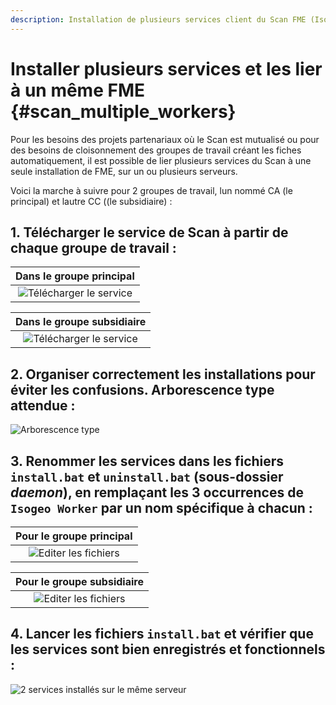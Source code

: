 ```yaml
---
description: Installation de plusieurs services client du Scan FME (Isogeo)
---
```


# Installer plusieurs services et les lier à un même FME {#scan_multiple_workers}

Pour les besoins des projets partenariaux où le Scan est mutualisé ou pour des besoins de cloisonnement des groupes de travail créant les fiches automatiquement, il est possible de lier plusieurs services du Scan à une seule installation de FME, sur un ou plusieurs serveurs.

Voici la marche à suivre pour 2 groupes de travail, lun nommé CA (le principal) et lautre CC ((le subsidiaire) :

## 1. Télécharger le service de Scan à partir de chaque groupe de travail :

| Dans le groupe principal |
| :----------------------: |
| ![Télécharger le service](/assets/install_muli_gt01.png "Télécharger le service depuis le groupe de travail n°1") |

| Dans le groupe subsidiaire |
| :------------------------: |
| ![Télécharger le service](/assets/install_muli_gt02.png "Télécharger le service depuis le groupe de travail n°2")   |

## 2. Organiser correctement les installations pour éviter les confusions. Arborescence type attendue :

![Arborescence type](/assets/install_muli_arborescence.png "Bien ranger les différents services")

## 3. Renommer les services dans les fichiers `install.bat` et `uninstall.bat` (sous-dossier *daemon*), en remplaçant les 3 occurrences de `Isogeo Worker` par un nom spécifique à chacun :

| Pour le groupe principal |
| :----------------------: |
| ![Editer les fichiers](/assets/install_muli_edited_files_gt01.png "Edition des fichiers dans un éditeur de texte") |

| Pour le groupe subsidiaire |
| :------------------------: |
| ![Editer les fichiers](/assets/install_muli_edited_files_gt02.png "Edition des fichiers dans un éditeur de texte") |

## 4. Lancer les fichiers `install.bat` et vérifier que les services sont bien enregistrés et fonctionnels :

![2 services installés sur le même serveur](/assets/install_multi_services.png "vérifier linstallation des 2 services")
